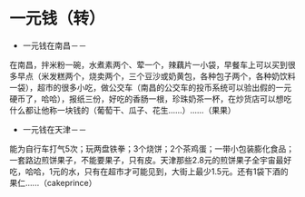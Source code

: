 # 一元钱（转）

* 一元钱在南昌－－

在南昌，拌米粉一碗，水煮素两个、荤一个，辣藕片一小袋，早餐车上可以买到很多早点（米发糕两个，烧卖两个，三个豆沙或奶黄包，各种包子两个，各种奶饮料一袋），超市的很多小吃，做公交车（南昌的公交车的投币系统可以验出假的一元硬币了，哈哈），报纸三份，好吃的香肠一根，珍珠奶茶一杯，在炒货店可以想吃什么都让他称一块钱的（葡萄干、瓜子、花生……）……（果果）

* 一元钱在天津－－

能为自行车打气5次；玩两盘铁拳；3个烧饼；2个茶鸡蛋；一带小包装膨化食品；一套路边煎饼果子，不能要果子，只有皮。天津那些2.8元的煎饼果子全宇宙最好吃，哈哈，1元的水，只有在超市才可能见到，大街上最少1.5元。还有1袋下酒的果仁......（cakeprince）
